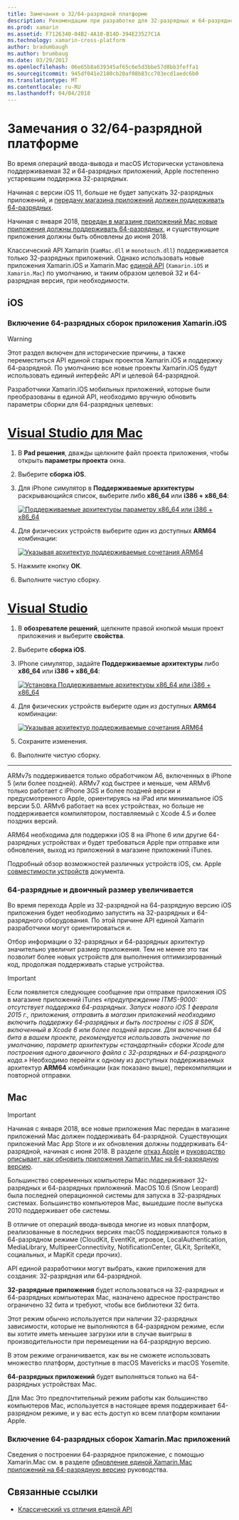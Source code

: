 ```yaml
---
title: Замечания о 32/64-разрядной платформе
description: Рекомендации при разработке для 32-разрядных и 64-разрядной архитектуры для приложения
ms.prod: xamarin
ms.assetid: F7126340-04B2-4A10-B14D-394E23527C1A
ms.technology: xamarin-cross-platform
author: bradumbaugh
ms.author: brumbaug
ms.date: 03/29/2017
ms.openlocfilehash: 06e65b8a639345af65c6e5d3bbe57d8bb3feffa1
ms.sourcegitcommit: 945df041e2180cb20af08b83cc703ecd1aedc6b0
ms.translationtype: MT
ms.contentlocale: ru-RU
ms.lasthandoff: 04/04/2018
---
```

# <a name="3264-bit-platform-considerations"></a>Замечания о 32/64-разрядной платформе

Во время операций ввода-вывода и macOS Исторически установлена поддерживаемая 32 и 64-разрядных приложений, Apple постепенно устаревшим поддержка 32-разрядных.

Начиная с версии iOS 11, больше не будет запускать 32-разрядных приложений, и [передачу магазина приложений должен поддерживать 64-разрядных](https://developer.apple.com/news/?id=06282017b).

Начиная с января 2018, [передан в магазине приложений Mac новые приложения должны поддерживать 64-разрядных](https://developer.apple.com/news/?id=06282017a), и существующие приложения должны быть обновлены до июня 2018.

Классический API Xamarin (`XamMac.dll` и `monotouch.dll`) поддерживается только 32-разрядных приложений. Однако использовать новые приложения Xamarin.iOS и Xamarin.Mac [единой API](~/cross-platform/macios/unified/index.md) (`Xamarin.iOS` и `Xamarin.Mac`) по умолчанию, и таким образом целевой 32 и 64-разрядная версия, при необходимости.

## <a name="ios"></a>iOS

<a name="enable-64" />

### <a name="enabling-64-bit-builds-of-xamarinios-apps"></a>Включение 64-разрядных сборок приложения Xamarin.iOS

> [!WARNING]
> Этот раздел включен для исторические причины, а также переместиться API единой старых проектов Xamarin.iOS и поддержку 64-разрядной. По умолчанию все новые проекты Xamarin.iOS будут использовать единый интерфейс API и целевой 64-разрядной.

Разработчики Xamarin.iOS мобильных приложений, которые были преобразованы в единой API, необходимо вручную обновить параметры сборки для 64-разрядных целевых:

# <a name="visual-studio-for-mactabvsmac"></a>[Visual Studio для Mac](#tab/vsmac)

1. В **Pad решения**, дважды щелкните файл проекта приложения, чтобы открыть **параметры проекта** окна.
2. Выберите **сборка iOS**.
3. Для iPhone симулятор в **Поддерживаемые архитектуры** раскрывающийся список, выберите либо **x86\_64** или **i386 + x86\_64**:

   [![Поддерживаемые архитектуры параметру x86\_64 или i386 + x86\_64](Images/Image01.png "Setting Supported architectures to x86\_64 or i386 + x86\_64")](Images/Image01-large.png#lightbox) 

4. Для физических устройств выберите один из доступных **ARM64** комбинации:

   [![Указывая архитектур поддерживаемые сочетания ARM64](Images/Image02.png "поддерживается параметр архитектур одно из сочетаний ARM64")](Images/Image02-large.png#lightbox)

5. Нажмите кнопку **ОК**.
6. Выполните чистую сборку.

# <a name="visual-studiotabvswin"></a>[Visual Studio](#tab/vswin)

1. В **обозревателе решений**, щелкните правой кнопкой мыши проект приложения и выберите **свойства**.
2. Выберите **сборка iOS**.
3. IPhone симулятор, задайте **Поддерживаемые архитектуры** либо **x86\_64** или **i386 + x86\_64**: 

   [![Установка Поддерживаемые архитектуры x86_64 или i386 + x86\_64](Images/VS02.png "Setting Supported architectures to x86_64 or i386 + x86\_64")](Images/VS02-large.png#lightbox)

4. Для физических устройств выберите один из доступных **ARM64** комбинации:
    
   [![Указывая архитектур поддерживаемые сочетания ARM64](Images/VS01.png "поддерживается параметр архитектур одно из сочетаний ARM64")](Images/VS01-large.png#lightbox)

5. Сохраните изменения.
6. Выполните чистую сборку.

-----

ARMv7s поддерживается только обработчиком A6, включенных в iPhone 5 (или более поздней). ARMv7 код быстрее и меньше, чем ARMv6 только работает с iPhone 3GS и более поздней версии и предусмотренного Apple, ориентируясь на iPad или минимальное iOS версии 5.0. ARMv6 работает на всех устройствах, но больше не поддерживается компилятором, поставляемый с Xcode 4.5 и более поздних версий. 

ARM64 необходима для поддержки iOS 8 на iPhone 6 или другие 64-разрядных устройствах и будет требоваться Apple при отправке или обновления, выход из приложений в магазине приложений iTunes.

Подробный обзор возможностей различных устройств iOS, см. Apple [совместимости устройств](https://developer.apple.com/library/content/documentation/DeviceInformation/Reference/iOSDeviceCompatibility/DeviceCompatibilityMatrix/DeviceCompatibilityMatrix.html) документа.

### <a name="64-bit-and-binary-size-increases"></a>64-разрядные и двоичный размер увеличивается

Во время перехода Apple из 32-разрядной на 64-разрядную версию iOS приложения будет необходимо запустить на 32-разрядных и 64-разрядного оборудования. По этой причине API единой Xamarin разработчики могут ориентироваться и.

Отбор информации о 32-разрядных и 64-разрядных архитектур значительно увеличит размер приложения. Тем не менее это так позволит более новых устройств для выполнения оптимизированный код, продолжая поддерживать старые устройства.

> [!IMPORTANT]
> Если появляется следующее сообщение при отправке приложения iOS в магазине приложений iTunes _«предупреждение ITMS-9000: отсутствует поддержка 64-разрядных. Запуск нового iOS 1 февраля 2015 г., приложения, отправить в магазин приложений необходимо включить поддержку 64-разрядных и быть построены с iOS 8 SDK, включенный в Xcode 6 или более поздней версии. Для включения 64 бита в вашем проекте, рекомендуется использовать значение по умолчанию, параметр архитектуры «стандартный» сборки Xcode для построения одного двоичного файла с 32-разрядных и 64-разрядного кода.»_ Необходимо перейти к одному из доступных поддерживаемых архитектур **ARM64** комбинации (как показано выше), перекомпиляции и повторной отправки.

## <a name="mac"></a>Mac

> [!IMPORTANT]
> Начиная с января 2018, все новые приложения Mac передан в магазине приложений Mac должен поддерживать 64-разрядной. Существующих приложений Mac App Store и их обновления должны поддерживать 64-разрядной, начиная с июня 2018. В разделе [отказ Apple](https://developer.apple.com/news/?id=06282017a) и [руководство описывает, как обновить приложения Xamarin.Mac на 64-разрядную версию](~/cross-platform/macios/32-and-64/mac-64-bit.md).

Большинство современных компьютеры Mac поддерживают 32-разрядных и 64-разрядных приложений.   MacOS 10.6 (Snow Leopard) была последней операционной системы для запуска в 32-разрядных системах.   Большинство компьютеров Mac, вышедшие после выпуска 2010 поддерживает обе системы.

В отличие от операций ввода-вывода многие из новых платформ, реализованные в последних версиях macOS поддерживаются только в 64-разрядном режиме (CloudKit, EventKit, игровое, LocalAuthentication, MediaLibrary, MultipeerConnectivity, NotificationCenter, GLKit, SpriteKit, социальных, и MapKit среди прочих).

API единой разработчики могут выбрать, какие приложения для создания: 32-разрядная или 64-разрядной.

**32-разрядные приложения** будет использоваться на 32-разрядных и 64-разрядных компьютерах Mac, назначено адресное пространство ограничено 32 бита и требуют, чтобы все библиотеки 32 бита.

Этот режим обычно используется при наличии 32-разрядных зависимости, которые не выполняются в 64-разрядном режиме, если вы хотите иметь меньшее загрузки или в случае выигрыш в производительности при перемещении на 64-разрядную версию.

В этом режиме ограничивается, как вы не сможете использовать множество платформ, доступные в macOS Mavericks и macOS Yosemite.

**64-разрядных приложений** будет выполняться только на 64-разрядных устройствах Mac.

Для Mac Это предпочтительный режим работы как большинство компьютеров Mac, используется в настоящее время поддерживает 64-разрядном режиме, и у вас есть доступ ко всем платформ компании Apple.

### <a name="enabling-64-bit-builds-of-xamarinmac-apps"></a>Включение 64-разрядных сборок Xamarin.Mac приложений

Сведения о построении 64-разрядное приложение, с помощью Xamarin.Mac см. в разделе [обновление единой Xamarin.Mac приложений на 64-разрядную версию](~/cross-platform/macios/32-and-64/mac-64-bit.md) руководства.

## <a name="related-links"></a>Связанные ссылки

- [Классический vs отличия единой API](https://developer.xamarin.com/releases/ios/api_changes/classic-vs-unified-8.6.0/)

